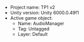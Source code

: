 <!-- UNITY CODE ASSIST INSTRUCTIONS START -->
- Project name: TP1 v2
- Unity version: Unity 6000.0.49f1
- Active game object:
  - Name: AudioManager
  - Tag: Untagged
  - Layer: Default
<!-- UNITY CODE ASSIST INSTRUCTIONS END -->